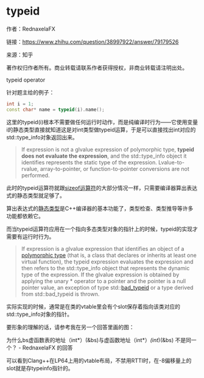 # typeid 

作者：RednaxelaFX

链接：https://www.zhihu.com/question/38997922/answer/79179526

来源：知乎

著作权归作者所有。商业转载请联系作者获得授权，非商业转载请注明出处。

typeid operator

针对题主给的例子：

```cpp
int i = 1;
const char* name = typeid(i).name();
```

这里的typeid(i)根本不需要做任何运行时动作，而是纯编译时行为——它使用变量i的静态类型直接就知道这是对int类型做typeid运算，于是可以直接找出int对应的std::type_info对象返回出来。

> If expression is not a glvalue expression of polymorphic type, **typeid does not evaluate the expression**, and the std::type_info object it identifies represents the static type of the expression. Lvalue-to-rvalue, array-to-pointer, or function-to-pointer conversions are not performed.

此时的typeid运算符就跟[sizeof运算符](https://www.zhihu.com/search?q=sizeof运算符&search_source=Entity&hybrid_search_source=Entity&hybrid_search_extra={"sourceType"%3A"answer"%2C"sourceId"%3A79179526})的大部分情况一样，只需要编译器算出表达式的静态类型就足够了。

算出表达式的[静态类型](https://www.zhihu.com/search?q=静态类型&search_source=Entity&hybrid_search_source=Entity&hybrid_search_extra={"sourceType"%3A"answer"%2C"sourceId"%3A79179526})是C++编译器的基本功能了，类型检查、类型推导等许多功能都依赖它。

而当typeid运算符应用在一个指向多态类型对象的指针上的时候，typeid的实现才需要有运行时行为。

> If expression is a glvalue expression that identifies an object of a [polymorphic type](https://www.zhihu.com/search?q=polymorphic+type&search_source=Entity&hybrid_search_source=Entity&hybrid_search_extra={"sourceType"%3A"answer"%2C"sourceId"%3A79179526}) (that is, a class that declares or inherits at least one virtual function), the typeid expression evaluates the expression and then refers to the std::type_info object that represents the dynamic type of the expression. If the glvalue expression is obtained by applying the unary * operator to a pointer and the pointer is a null pointer value, an exception of type std::[bad_typeid](https://www.zhihu.com/search?q=bad_typeid&search_source=Entity&hybrid_search_source=Entity&hybrid_search_extra={"sourceType"%3A"answer"%2C"sourceId"%3A79179526}) or a type derived from std::bad_typeid is thrown.

实际实现的时候，通常是在类的vtable里会有个slot保存着指向该类对应的std::type_info对象的指针。

要形象的理解的话，请参考我在另一个回答里画的图：

为什么bs虚函数表的地址（int*）(&bs)与虚函数地址（int*）*(int*)(&bs) 不是同一个？ - RednaxelaFX 的回答

可以看到Clang++在LP64上用的vtable布局，不禁用RTTI时，在-8偏移量上的slot就是存typeinfo指针的。